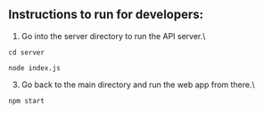 ## Instructions to run for developers:
1. Go into the server directory to run the API server.\
```
cd server
```
```
node index.js
```
3. Go back to the main directory and run the web app from there.\
```
npm start
```
